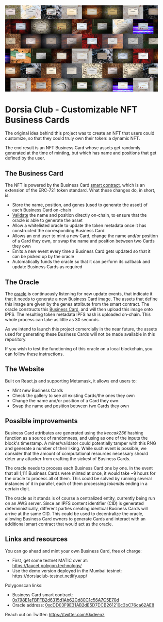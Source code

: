 ![Patrick BATEMAN](./src/images/background.jpg)
# Dorsia Club - Customizable NFT Business Cards

The original idea behind this project was to create an NFT that users could customize, so that they could truly own their token: a dynamic NFT.

The end result is an NFT Business Card whose assets get randomly generated at the time of minting, but which has name and positions that get defined by the user.

## The Business Card

The NFT is powered by the Business Card [smart contract](./src/contracts/BusinessCard/contracts/BusinessCard.sol), which is an extension of the ERC-721 token standard. What these changes do, in short, is:
- Store the name, position, and genes (used to generate the asset) of each Business Card on-chain
- [Validate](./src/contracts/BusinessCard/contracts/BusinessCardUtils.sol) the name and position directly on-chain, to ensure that the oracle is able to generate the asset
- Allow a whitelisted oracle to update the token metadata once it has constructed the corresponding Business Card
- Allows an end user to mint a new Card, change the name and/or position of a Card they own, or swap the name and position between two Cards they own
- Emits a new event every time a Business Card gets updated so that it can be picked up by the oracle
- Automatically funds the oracle so that it can perform its callback and update Business Cards as required

## The Oracle

The [oracle](./src/oracle/oracle.py) is continuously listening for new update events, that indicate it that it needs to generate a new Business Card image. The assets that define this image are given by the genes attribute from the smart contract. The oracle constructs this [Business Card](./src/oracle/card.py), and will then upload this image onto IPFS. The resulting token metadata IPFS hash is uploaded on-chain. This whole process can take as little as 30 seconds.

As we intend to launch this project comercially in the near future, the assets used for generating these Business Cards will not be made available in this repository.

If you wish to test the functioning of this oracle on a local blockchain, you can follow these [instructions](./src/oracle/README.md).

## The Website

Built on React.js and supporting Metamask, it allows end users to:
- Mint new Business Cards
- Check the gallery to see all existing Cards/the ones they own
- Change the name and/or position of a Card they own
- Swap the name and position between two Cards they own

## Possible improvements

Business Card attributes are generated using the _keccak256_ hashing function as a source of randomness, and using as one of the inputs the block's timestamp. A miner/validator could potentially tamper with this RNG and generate a number of their liking. While such event is possible, we consider that the amount of computational resources necessary should deter any attacker from crafting the sickest of Business Cards.

The oracle needs to process each Business Card one by one. In the event that all 1,111 Business Cards were minted at once, it would take ~9 hours for the oracle to process all of them. This could be solved by running several instances of it in parallel, each of them processing _tokenIds_ ending in a certain digit.

The oracle as it stands is of course a centralized entity, currently being run on an AWS server. Since an IPFS content identifier (CID) is generated deterministically, different parties creating identical Business Cards will arrive at the same CID. This could be used to decentralize the oracle, allowing Business Card owners to generate Cards and interact with an additional smart contract that would act as the oracle.

## Links and resources

You can go ahead and mint your own Business Card, free of charge:
- First, get some testnet MATIC over at: https://faucet.polygon.technology/
- Use the demo version deployed in the Mumbai testnet: https://dorsiaclub-testnet.netlify.app/

Polygonscan links:
- Business Card smart contract: [0x798E1eFBFFB2d6315d1Ab62Cd80C1c56A7C5E70d](https://mumbai.polygonscan.com/address/0x798E1eFBFFB2d6315d1Ab62Cd80C1c56A7C5E70d)
- Oracle address: [0xdDD03F9E31AB2dE5D7DCB261210c3bC76ca62AE8](https://mumbai.polygonscan.com/address/0xdDD03F9E31AB2dE5D7DCB261210c3bC76ca62AE8)

Reach out on Twitter: https://twitter.com/0xdeenz
